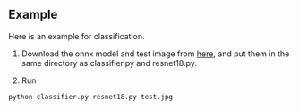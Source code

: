## Example

Here is an example for classification.

1. Download the onnx model and test image from 
[here](https://drive.google.com/drive/folders/14v-nKJ0M5uKl8Nh-76TaBAOXBjLeWYLZ?usp=sharing), 
and put them in the same directory as classifier.py and resnet18.py.

2. Run
```shell
python classifier.py resnet18.py test.jpg
```
